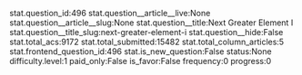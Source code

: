 stat.question_id:496
stat.question__article__live:None
stat.question__article__slug:None
stat.question__title:Next Greater Element I
stat.question__title_slug:next-greater-element-i
stat.question__hide:False
stat.total_acs:9172
stat.total_submitted:15482
stat.total_column_articles:5
stat.frontend_question_id:496
stat.is_new_question:False
status:None
difficulty.level:1
paid_only:False
is_favor:False
frequency:0
progress:0
